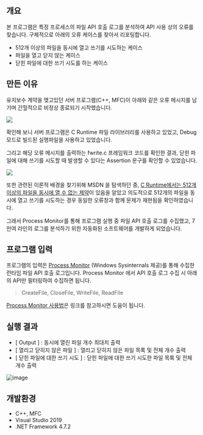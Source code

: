 ## 개요
본 프로그램은 특정 프로세스의 파일 API 호출 로그를 분석하여 API 사용 상의 오류를 찾습니다. 구체적으로 아래의 오류 케이스를 찾아서 리포팅합니다.
- 512개 이상의 파일을 동시에 열고 쓰기를 시도하는 케이스 
- 파일을 열고 닫지 않는 케이스 
- 닫힌 파일에 대한 쓰기 시도를 하는 케이스

## 만든 이유 
유지보수 계약을 맺고있던 서버 프로그램(C++, MFC)이 아래와 같은 오류 메시지를 남기며 간헐적으로 비정상 종료되기 시작했습니다. 

![](https://images.velog.io/images/joosing/post/a43108da-c2cb-4f50-9c65-8dad44ad0dbd/image.png)

확인해 보니 서버 프로그램은 C Runtime 파일 라이브러리를 사용하고 있었고, Debug 모드로 빌드된 실행파일을 사용하고 있었습니다. 

그리고 해당 오류 메시지를 출력하는 fwrite.c 프레임워크 코드를 확인한 결과, 닫힌 파일에 대해 쓰기를 시도할 때 발생할 수 있다는 Assertion 문구를 확인할 수 있었습니다. 

![](https://images.velog.io/images/joosing/post/267da9d2-1698-4883-b1ae-27046dcc6b84/image.png)

또한 관련된 이론적 배경을 찾기위해 MSDN 을 탐색하던 중, [C Runtime에서는 512개 이상의 파일을 동시에 열 수 없는 제약](https://docs.microsoft.com/en-us/cpp/c-runtime-library/reference/setmaxstdio?view=msvc-160&viewFallbackFrom=vs-2019#:~:text=By%20default%2C%20up%20to%20512,use%20of%20the%20_setmaxstdio%20function)이 있음을 알았고 의도적으로 512개의 파일을 동시에 열고 쓰기를 시도하는 경우 동일한 오류창과 함께 문제가 재현됨을 확인하였습니다. 

그래서 Process Monitor를 통해 프로그램 실행 중 파일 API 호출 로그를 수집했고, 7만여 라인의 로그를 분석하기 위한 자동화된 소프트웨어를 개발하게 되었습니다. 


## 프로그램 입력 
프로그램의 입력은 [Process Monitor](https://docs.microsoft.com/en-us/sysinternals/downloads/procmon) (Windows Sysinternals 제공)를 통해 수집한 런타임 파일 API 호출 로그입니다. Process Monitor 에서 API 호출 로그 수집 시 아래의 API만 필터링하여 수집하면 됩니다. 
> CreateFile, CloseFile, WriteFile, ReadFile

[Process Monitor 사용법](https://velog.io/@joosing/Process-Monitor-ProcMon.exe-%ED%8A%B9%EC%A0%95-%ED%94%84%EB%A1%9C%EA%B7%B8%EB%9E%A8%EC%9D%B4-%EB%9F%B0%ED%83%80%EC%9E%84%EC%97%90-%ED%98%B8%EC%B6%9C%ED%95%98%EB%8A%94-Windows-API-%EB%AA%A8%EB%8B%88%ED%84%B0%EB%A7%81-%ED%95%98%EA%B8%B0)은 링크를 참고하시면 도움이  됩니다. 

## 실행 결과
- [ Output ] : 동시에 열린 파일 개수 최대치 출력
- [ 열리고 닫히지 않은 파일 ] : 열리고 닫히지 않은 파일 목록 및 전체 개수 출력
- [ 닫힌 파일에 대한 쓰기 시도 ] : 닫힌 파일에 대한 쓰기 시도한 파일 목록 및 전체 개수 출력

![image](https://user-images.githubusercontent.com/34666301/117637316-a713e900-b1bc-11eb-84db-102d3c3f6925.png)


## 개발환경 
- C++, MFC 
- Visual Studio 2019
- .NET Framework 4.7.2 
